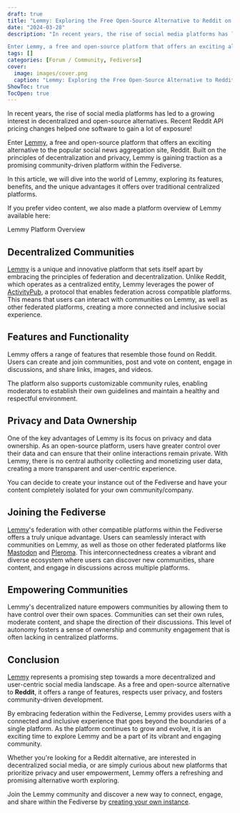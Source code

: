 ```yaml
---
draft: true
title: "Lemmy: Exploring the Free Open-Source Alternative to Reddit on the Fediverse"
date: "2024-03-28"
description: "In recent years, the rise of social media platforms has led to a growing interest in decentralized and open-source alternatives. Recent Reddit API pricing changes helped one software to gain a lot of exposure!

Enter Lemmy, a free and open-source platform that offers an exciting alternative to the popular social"
tags: []
categories: [Forum / Community, Fediverse]
cover:
  image: images/cover.png
  caption: "Lemmy: Exploring the Free Open-Source Alternative to Reddit on the Fediverse"
ShowToc: true
TocOpen: true
---
```



In recent years, the rise of social media platforms has led to a growing interest in decentralized and open\-source alternatives. Recent Reddit API pricing changes helped one software to gain a lot of exposure!

Enter [Lemmy](https://elest.io/open-source/lemmy?ref=blog.elest.io), a free and open\-source platform that offers an exciting alternative to the popular social news aggregation site, Reddit. Built on the principles of decentralization and privacy, Lemmy is gaining traction as a promising community\-driven platform within the Fediverse. 

In this article, we will dive into the world of Lemmy, exploring its features, benefits, and the unique advantages it offers over traditional centralized platforms.

If you prefer video content, we also made a platform overview of Lemmy available here:



Lemmy Platform Overview



## Decentralized Communities

[Lemmy](https://elest.io/open-source/lemmy?ref=blog.elest.io) is a unique and innovative platform that sets itself apart by embracing the principles of federation and decentralization. Unlike Reddit, which operates as a centralized entity, Lemmy leverages the power of [ActivityPub](https://www.w3.org/TR/activitypub/?ref=blog.elest.io), a protocol that enables federation across compatible platforms. This means that users can interact with communities on Lemmy, as well as other federated platforms, creating a more connected and inclusive social experience.

## Features and Functionality

Lemmy offers a range of features that resemble those found on Reddit. Users can create and join communities, post and vote on content, engage in discussions, and share links, images, and videos.

 The platform also supports customizable community rules, enabling moderators to establish their own guidelines and maintain a healthy and respectful environment.

## Privacy and Data Ownership

 One of the key advantages of Lemmy is its focus on privacy and data ownership. As an open\-source platform, users have greater control over their data and can ensure that their online interactions remain private. With Lemmy, there is no central authority collecting and monetizing user data, creating a more transparent and user\-centric experience.

You can decide to create your instance out of the Fediverse and have your content completely isolated for your own community/company.

## 

## Joining the Fediverse

[Lemmy](https://elest.io/open-source/lemmy?ref=blog.elest.io)'s federation with other compatible platforms within the Fediverse offers a truly unique advantage. Users can seamlessly interact with communities on Lemmy, as well as those on other federated platforms like [Mastodon](https://elest.io/open-source/mastodon?ref=blog.elest.io) and [Pleroma](https://pleroma.social/?ref=blog.elest.io). This interconnectedness creates a vibrant and diverse ecosystem where users can discover new communities, share content, and engage in discussions across multiple platforms.

## Empowering Communities

Lemmy's decentralized nature empowers communities by allowing them to have control over their own spaces. Communities can set their own rules, moderate content, and shape the direction of their discussions. This level of autonomy fosters a sense of ownership and community engagement that is often lacking in centralized platforms.

## Conclusion

 [Lemmy](https://elest.io/open-source/lemmy?ref=blog.elest.io) represents a promising step towards a more decentralized and user\-centric social media landscape. As a free and open\-source alternative to **Reddit**, it offers a range of features, respects user privacy, and fosters community\-driven development. 

By embracing federation within the Fediverse, Lemmy provides users with a connected and inclusive experience that goes beyond the boundaries of a single platform. As the platform continues to grow and evolve, it is an exciting time to explore Lemmy and be a part of its vibrant and engaging community.

Whether you're looking for a Reddit alternative, are interested in decentralized social media, or are simply curious about new platforms that prioritize privacy and user empowerment, Lemmy offers a refreshing and promising alternative worth exploring. 

Join the Lemmy community and discover a new way to connect, engage, and share within the Fediverse by [creating your own instance](https://elest.io/open-source/lemmy?ref=blog.elest.io).



